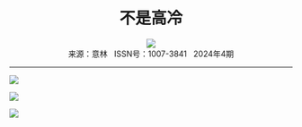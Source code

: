 # <center>不是高冷</center> 

<div align=center><img src="http://fslib.vip.qikan.cn/img.ashx?key=%d7%f7%d5%df%a3%ba%c1%d6%b5%db%e4%bd"></div> 

<center>来源：意林   ISSN号：1007-3841   2024年4期</center> 


* * *


![](http://img.resource.qikan.cn/markvip/qkimages/yili/yili202404/yili20240434-1-l.jpg)

![](http://img.resource.qikan.cn/markvip/qkimages/yili/yili202404/yili20240434-2-l.jpg)

![](http://img.resource.qikan.cn/markvip/qkimages/yili/yili202404/yili20240434-3-l.jpg)
